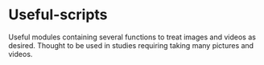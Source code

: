# Useful-scripts

Useful modules containing several functions to treat images and videos as desired. Thought to be used in studies requiring taking many pictures and videos.
